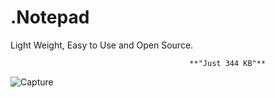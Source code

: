 # **.Notepad**
Light Weight, Easy to Use and Open Source.

                                            **"Just 344 KB"**
![Capture](https://user-images.githubusercontent.com/91411319/197394660-018af760-e25d-4643-bc63-c40348e12d74.PNG)
